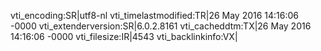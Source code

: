 vti_encoding:SR|utf8-nl
vti_timelastmodified:TR|26 May 2016 14:16:06 -0000
vti_extenderversion:SR|6.0.2.8161
vti_cacheddtm:TX|26 May 2016 14:16:06 -0000
vti_filesize:IR|4543
vti_backlinkinfo:VX|
